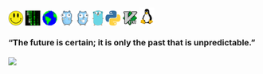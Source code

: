 ### <img src='https://raw.githubusercontent.com/wllclngn/wllclngn/main/ah-smiley-SMALL.png' width="30" height="30" /> <img src='https://raw.githubusercontent.com/wllclngn/wllclngn/main/matrix-rain.gif' width="30" height="30" /> <img src='https://raw.githubusercontent.com/wllclngn/wllclngn/main/Earth.gif' width="30" height="30" /> <img src='https://raw.githubusercontent.com/wllclngn/wllclngn/main/golang-gopher-dance.gif' height="30" /> <img src='https://raw.githubusercontent.com/wllclngn/wllclngn/main/golang-gopher-coffee.gif' height="30" /> <img src='https://raw.githubusercontent.com/wllclngn/wllclngn/main/golang-gopher-small.png' height="30" /> <img src='https://raw.githubusercontent.com/wllclngn/wllclngn/main/python-small.png' width="30" height="30" /> <img src='https://raw.githubusercontent.com/wllclngn/wllclngn/main/vim-logo.png' width="30" height="30" /> <img src='https://raw.githubusercontent.com/wllclngn/wllclngn/main/linux-tux-small.png' /> <br /> <br />“The future is certain; it is only the past that is unpredictable.”<br /><br /><img src='floppy-disk-reverse.gif'>

<!--
<br /><br /><a href="https://www.linkedin.com/in/will-clingan-3b1b95111/">LinkedIn profile</a>
<br /><br /> <img src='https://raw.githubusercontent.com/wllclngn/wllclngn/main/vapor-small.gif' width="30" height="30" />
-->
